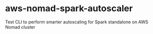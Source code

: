 # aws-nomad-spark-autoscaler
Test CLI to perform smarter autoscaling for Spark standalone on AWS Nomad cluster
